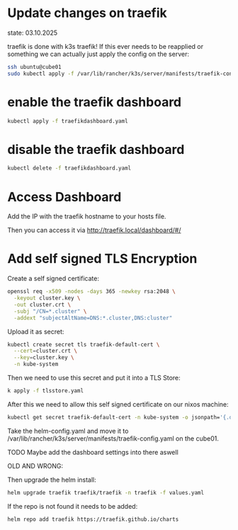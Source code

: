# Update changes on traefik
state: 03.10.2025

traefik is done with k3s traefik!
If this ever needs to be reapplied or something we can actually just apply the config on the server:

```bash
ssh ubuntu@cube01
sudo kubectl apply -f /var/lib/rancher/k3s/server/manifests/traefik-config.yaml
```

# enable the traefik dashboard
```bash
kubectl apply -f traefikdashboard.yaml
```

# disable the traefik dashboard
```bash
kubectl delete -f traefikdashboard.yaml
```

# Access Dashboard
Add the IP with the traefik hostname to your hosts file.

Then you can access it via http://traefik.local/dashboard/#/

# Add self signed TLS Encryption

Create a self signed certificate:
```bash
openssl req -x509 -nodes -days 365 -newkey rsa:2048 \
  -keyout cluster.key \
  -out cluster.crt \
  -subj "/CN=*.cluster" \
  -addext "subjectAltName=DNS:*.cluster,DNS:cluster"
```
Upload it as secret:
```bash
kubectl create secret tls traefik-default-cert \
  --cert=cluster.crt \
  --key=cluster.key \
  -n kube-system
```

Then we need to use this secret and put it into a TLS Store:
```bash
k apply -f tlsstore.yaml
```

After this we need to allow this self signed certificate on our nixos machine:
```bash
kubectl get secret traefik-default-cert -n kube-system -o jsonpath='{.data.tls\.crt}' | base64 --decode > traefik-wildcard.crt
```





Take the helm-config.yaml and move it to /var/lib/rancher/k3s/server/manifests/traefik-config.yaml on the cube01.


TODO Maybe add the dashboard settings into there aswell











OLD AND WRONG:

Then upgrade the helm install:
```bash
helm upgrade traefik traefik/traefik -n traefik -f values.yaml
```

If the repo is not found it needs to be added:
```bash
helm repo add traefik https://traefik.github.io/charts
```
